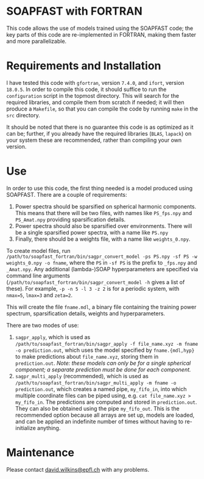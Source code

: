 # SOAPFAST with FORTRAN

This code allows the use of models trained using the SOAPFAST code; the key parts of this code are re-implemented in FORTRAN, making them faster and more parallelizable.

# Requirements and Installation

I have tested this code with `gfortran`, version `7.4.0`, and `ifort`, version `18.0.5`. In order to compile this code, it should suffice to run the `configuration` script in the topmost directory. This will search for the required libraries, and compile them from scratch if needed; it will then produce a `Makefile`, so that you can compile the code by running `make` in the `src` directory.

It should be noted that there is no guarantee this code is as optimized as it can be; further, if you already have the required libraries (`BLAS`, `lapack`) on your system these are recommended, rather than compiling your own version.

# Use

In order to use this code, the first thing needed is a model produced using SOAPFAST. There are a couple of requirements:

1. Power spectra should be sparsified on spherical harmonic components. This means that there will be two files, with names like `PS_fps.npy` and `PS_Amat.npy` providing sparsification details.
2. Power spectra should also be sparsified over environments. There will be a single sparsified power spectra, with a name like `PS.npy`
3. Finally, there should be a weights file, with a name like `weights_0.npy`.

To create model files, run `/path/to/soapfast_fortran/bin/sagpr_convert_model -ps PS.npy -sf PS -w weights_0.npy -o fname`, where the `PS` in `-sf PS` is the prefix to `_fps.npy` and `_Amat.npy`. Any additional (lambda-)SOAP hyperparameters are specified via command line arguments (`/path/to/soapfast_fortran/bin/sagpr_convert_model -h` gives a list of these). For example, `-p -n 5 -l 3 -z 2` is for a periodic system, with `nmax=5`, `lmax=3` and `zeta=2`.

This will create the file `fname.mdl`, a binary file containing the training power spectrum, sparsification details, weights and hyperparameters.

There are two modes of use:

1. `sagpr_apply`, which is used as `/path/to/soapfast_fortran/bin/sagpr_apply -f file_name.xyz -m fname -o prediction.out`, which uses the model specified by `fname.{mdl,hyp}` to make predictions about `file_name.xyz`, storing them in `prediction.out`. *Note: these models can only be for a single spherical component; a separate prediction must be done for each component.*
2. `sagpr_multi_apply` (recommended), which is used as `/path/to/soapfast_fortran/bin/sagpr_multi_apply -m fname -o prediction.out`, which creates a named pipe, `my_fifo_in`, into which multiple coordinate files can be piped using, e.g. `cat file_name.xyz > my_fifo_in`. The predictions are computed and stored in `prediction.out`. They can also be obtained using the pipe `my_fifo_out`. This is the recommended option because all arrays are set up, models are loaded, and can be applied an indefinite number of times without having to re-initialize anything.

# Maintenance

Please contact david.wilkins@epfl.ch with any problems.
